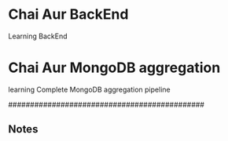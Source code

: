 # Chai Aur BackEnd
 Learning BackEnd

# Chai Aur MongoDB aggregation
 learning Complete MongoDB aggregation pipeline

#############################################
## Notes
